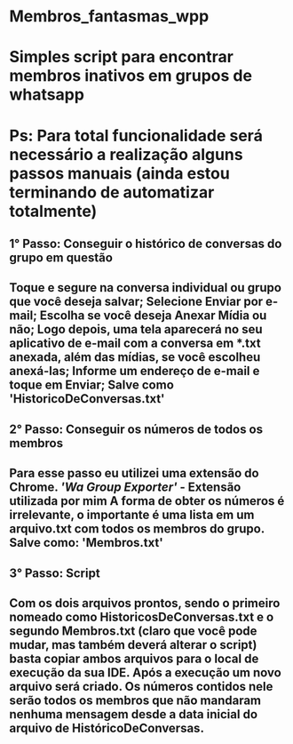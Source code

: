 # Membros_fantasmas_wpp
<h1>Simples script para encontrar membros inativos em grupos de whatsapp<h1>
  
Ps: Para total funcionalidade será necessário a realização alguns passos manuais (ainda estou terminando de automatizar totalmente)

<h2> 1° Passo: Conseguir o histórico de conversas do grupo em questão <h2>
  
Toque e segure na conversa individual ou grupo que você deseja salvar;
Selecione Enviar por e-mail; 
Escolha se você deseja Anexar Mídia ou não; 
Logo depois, uma tela aparecerá no seu aplicativo de e-mail com a conversa em *.txt anexada, além das mídias, se você escolheu anexá-las; 
Informe um endereço de e-mail e toque em Enviar; 
Salve como 'HistoricoDeConversas.txt'<br>

<h2> 2° Passo: Conseguir os números de todos os membros <h2>
  
Para esse passo eu utilizei uma extensão do Chrome. 
  <i>'Wa Group Exporter'</i> - Extensão utilizada por mim
A forma de obter os números é irrelevante, o importante é uma lista em um arquivo.txt com todos os membros do grupo.
Salve como: 'Membros.txt'

<h2> 3° Passo: Script <h2>

Com os dois arquivos prontos, sendo o primeiro nomeado como HistoricosDeConversas.txt e o segundo Membros.txt (claro que você pode mudar, mas também deverá alterar o script) basta copiar ambos arquivos para o local de execução da sua IDE.
Após a execução um novo arquivo será criado.
Os números contidos nele serão todos os membros que não mandaram nenhuma mensagem desde a data inicial do arquivo de HistóricoDeConversas.

